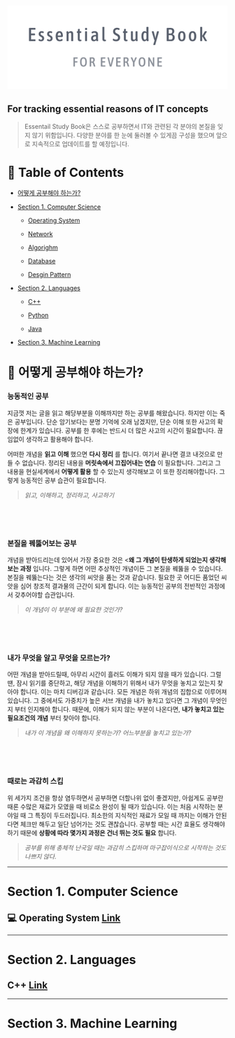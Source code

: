 
![cover_photo](./assets/cover_photo.png)

## For tracking essential reasons of IT concepts

> Essentail Study Book은 스스로 공부하면서 IT와 관련된 각 분야의 본질을 잊지 않기 위함입니다. 다양한 분야를 한 눈에 둘러볼 수 있게끔 구성을 했으며 앞으로 지속적으로 업데이트를 할 예정입니다.



# &#128214; Table of Contents

- [어떻게 공부해야 하는가?](#어떻게-공부해야-하는가?)

- [Section 1. Computer Science](#section-1.-computer-science)

  - [Operating System](./Computer_Science/Operating_System)

  - [Network](./Computer_Science/Network)

  - [Algorighm](./Computer_Science/Algorithm)

  - [Database](./Computer_Science/Database)

  - [Desgin Pattern](./Computer_Science/Desgin_Pattern)

- [Section 2. Languages](#section-2.-languages)

  - [C++](./Languages/Cpp)

  - [Python](./Languages/Python)

  - [Java](./Languages/Java)

- [Section 3. Machine Learning](#section-3.-machine-learning)



# &#127992; 어떻게 공부해야 하는가?

### 능동적인 공부

지금껏 저는 글을 읽고 해당부분을 이해까지만 하는 공부를 해왔습니다. 하지만 이는 죽은 공부입니다. 단순 암기보다는 분명 기억에 오래 남겠지만, 단순 이해 또한 사고의 확장에 한계가 있습니다. 공부를 한 후에는 반드시 더 많은 사고의 시간이 필요합니다. 끊임없이 생각하고 활용해야 합니다.

어떠한 개념을 **읽고** **이해** 했으면 **다시 정리** 를 합니다. 여기서 끝나면 결코 내것으로 만들 수 없습니다. 정리된 내용을 **머릿속에서 끄집어내는 연습** 이 필요합니다. 그리고 그 내용을 현실세계에서 **어떻게 활용** 할 수 있는지 생각해보고 이 또한 정리해야합니다. 그렇게 능동적인 공부 습관이 필요합니다.

> *읽고, 이해하고, 정리하고, 사고하기*  
<br>
<br>
<br>

### 본질을 꿰뚫어보는 공부

개념을 받아드리는데 있어서 가장 중요한 것은 <**왜 그 개념이 탄생하게 되었는지 생각해보는 과정** 입니다. 그렇게 하면 어떤 추상적인 개념이든 그 본질을 꿰뚫을 수 있습니다. 본질을 꿰뚫는다는 것은 생각의 씨앗을 품는 것과 같습니다. 필요한 곳 어디든 품었던 씨앗을 심어 창조적 결과물의 근간이 되게 합니다. 이는 능동적인 공부의 전반적인 과정에서 갖추어야할 습관입니다.

> *이 개념이 이 부분에 왜 필요한 것인가?*  
<br>
<br>
<br>

### 내가 무엇을 알고 무엇을 모르는가?

어떤 개념을 받아드릴때, 아무리 시간이 흘러도 이해가 되지 않을 때가 있습니다. 그럴 땐, 잠시 읽기를 중단하고, 해당 개념을 이해하기 위해서 내가 무엇을 놓치고 있는지 찾아야 합니다. 이는 마치 디버깅과 같습니다. 모든 개념은 하위 개념의 집합으로 이루어져 있습니다. 그 중에서도 가중치가 높은 서브 개념을 내가 놓치고 있다면 그 개념이 무엇인지 부터 인지해야 합니다. 때문에, 이해가 되지 않는 부분이 나온다면, **내가 놓치고 있는 필요조건의 개념** 부터 찾아야 합니다.

> *내가 이 개념을 왜 이해하지 못하는가? 어느부분을 놓치고 있는가?*  
<br>
<br>
<br>

### 때로는 과감히 스킵

위 세가지 조건을 항상 염두하면서 공부하면 더할나위 없이 좋겠지만, 아쉽게도 공부란 때론 수많은 재료가 모였을 때 비로소 완성이 될 때가 있습니다. 이는 처음 시작하는 분야일 때 그 특징이 두드러집니다. 최소한의 지식적인 재료가 모일 때 까지는 이해가 안된다면 체크만 해두고 일단 넘어가는 것도 괜찮습니다. 공부할 때는 시간 효율도 생각해야 하기 때문에 **상황에 따라 몇가지 과정은 건너 뛰는 것도 필요** 합니다.

> *공부를 위해 총체적 난국일 때는 과감히 스킵하며 마구잡이식으로 시작하는 것도 나쁘지 않다.*
------



# Section 1. Computer Science

##  💻 Operating System [Link](./Computer_Science/Operating_System)  







------
# Section 2. Languages

## C++ [Link](./Languages/Cpp)  
------



# Section 3. Machine Learning
